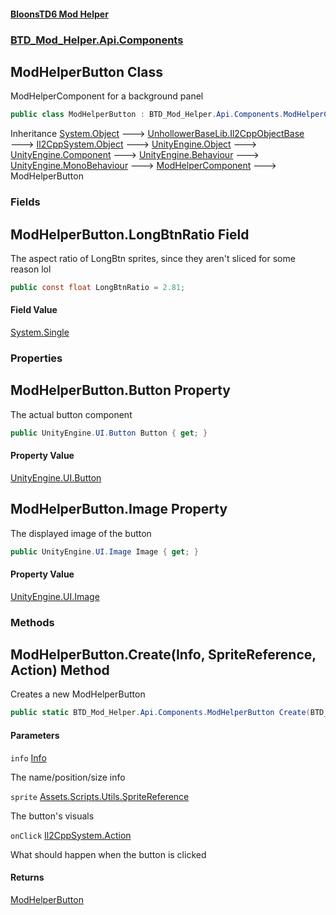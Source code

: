 #### [BloonsTD6 Mod Helper](index.md 'index')
### [BTD_Mod_Helper.Api.Components](index.md#BTD_Mod_Helper.Api.Components 'BTD_Mod_Helper.Api.Components')

## ModHelperButton Class

ModHelperComponent for a background panel

```csharp
public class ModHelperButton : BTD_Mod_Helper.Api.Components.ModHelperComponent
```

Inheritance [System.Object](https://docs.microsoft.com/en-us/dotnet/api/System.Object 'System.Object') &#129106; [UnhollowerBaseLib.Il2CppObjectBase](https://docs.microsoft.com/en-us/dotnet/api/UnhollowerBaseLib.Il2CppObjectBase 'UnhollowerBaseLib.Il2CppObjectBase') &#129106; [Il2CppSystem.Object](https://docs.microsoft.com/en-us/dotnet/api/Il2CppSystem.Object 'Il2CppSystem.Object') &#129106; [UnityEngine.Object](https://docs.microsoft.com/en-us/dotnet/api/UnityEngine.Object 'UnityEngine.Object') &#129106; [UnityEngine.Component](https://docs.microsoft.com/en-us/dotnet/api/UnityEngine.Component 'UnityEngine.Component') &#129106; [UnityEngine.Behaviour](https://docs.microsoft.com/en-us/dotnet/api/UnityEngine.Behaviour 'UnityEngine.Behaviour') &#129106; [UnityEngine.MonoBehaviour](https://docs.microsoft.com/en-us/dotnet/api/UnityEngine.MonoBehaviour 'UnityEngine.MonoBehaviour') &#129106; [ModHelperComponent](BTD_Mod_Helper.Api.Components.ModHelperComponent.md 'BTD_Mod_Helper.Api.Components.ModHelperComponent') &#129106; ModHelperButton
### Fields

<a name='BTD_Mod_Helper.Api.Components.ModHelperButton.LongBtnRatio'></a>

## ModHelperButton.LongBtnRatio Field

The aspect ratio of LongBtn sprites, since they aren't sliced for some reason lol

```csharp
public const float LongBtnRatio = 2.81;
```

#### Field Value
[System.Single](https://docs.microsoft.com/en-us/dotnet/api/System.Single 'System.Single')
### Properties

<a name='BTD_Mod_Helper.Api.Components.ModHelperButton.Button'></a>

## ModHelperButton.Button Property

The actual button component

```csharp
public UnityEngine.UI.Button Button { get; }
```

#### Property Value
[UnityEngine.UI.Button](https://docs.microsoft.com/en-us/dotnet/api/UnityEngine.UI.Button 'UnityEngine.UI.Button')

<a name='BTD_Mod_Helper.Api.Components.ModHelperButton.Image'></a>

## ModHelperButton.Image Property

The displayed image of the button

```csharp
public UnityEngine.UI.Image Image { get; }
```

#### Property Value
[UnityEngine.UI.Image](https://docs.microsoft.com/en-us/dotnet/api/UnityEngine.UI.Image 'UnityEngine.UI.Image')
### Methods

<a name='BTD_Mod_Helper.Api.Components.ModHelperButton.Create(BTD_Mod_Helper.Api.Components.Info,Assets.Scripts.Utils.SpriteReference,Il2CppSystem.Action)'></a>

## ModHelperButton.Create(Info, SpriteReference, Action) Method

Creates a new ModHelperButton

```csharp
public static BTD_Mod_Helper.Api.Components.ModHelperButton Create(BTD_Mod_Helper.Api.Components.Info info, Assets.Scripts.Utils.SpriteReference sprite, Il2CppSystem.Action onClick);
```
#### Parameters

<a name='BTD_Mod_Helper.Api.Components.ModHelperButton.Create(BTD_Mod_Helper.Api.Components.Info,Assets.Scripts.Utils.SpriteReference,Il2CppSystem.Action).info'></a>

`info` [Info](BTD_Mod_Helper.Api.Components.Info.md 'BTD_Mod_Helper.Api.Components.Info')

The name/position/size info

<a name='BTD_Mod_Helper.Api.Components.ModHelperButton.Create(BTD_Mod_Helper.Api.Components.Info,Assets.Scripts.Utils.SpriteReference,Il2CppSystem.Action).sprite'></a>

`sprite` [Assets.Scripts.Utils.SpriteReference](https://docs.microsoft.com/en-us/dotnet/api/Assets.Scripts.Utils.SpriteReference 'Assets.Scripts.Utils.SpriteReference')

The button's visuals

<a name='BTD_Mod_Helper.Api.Components.ModHelperButton.Create(BTD_Mod_Helper.Api.Components.Info,Assets.Scripts.Utils.SpriteReference,Il2CppSystem.Action).onClick'></a>

`onClick` [Il2CppSystem.Action](https://docs.microsoft.com/en-us/dotnet/api/Il2CppSystem.Action 'Il2CppSystem.Action')

What should happen when the button is clicked

#### Returns
[ModHelperButton](BTD_Mod_Helper.Api.Components.ModHelperButton.md 'BTD_Mod_Helper.Api.Components.ModHelperButton')